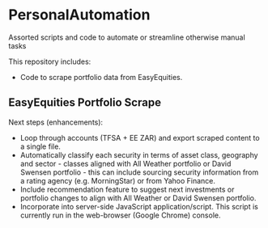 # PersonalAutomation
Assorted scripts and code to automate or streamline otherwise manual tasks

This repository includes:
- Code to scrape portfolio data from EasyEquities.

## EasyEquities Portfolio Scrape
Next steps (enhancements):

- Loop through accounts (TFSA + EE ZAR) and export scraped content to a single file.
- Automatically classify each security in terms of asset class, geography and sector - classes aligned with All Weather portfolio or David Swensen portfolio - this can include sourcing security information from a rating agency (e.g. MorningStar) or from Yahoo Finance.
- Include recommendation feature to suggest next investments or portfolio changes to align with All Weather or David Swensen portfolio.
- Incorporate into server-side JavaScript application/script. This script is currently run in the web-browser (Google Chrome) console.
